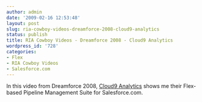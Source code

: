 ```yaml
---
author: admin
date: '2009-02-16 12:53:48'
layout: post
slug: ria-cowboy-videos-dreamforce-2008-cloud9-analytics
status: publish
title: RIA Cowboy Videos - Dreamforce 2008 - Cloud9 Analytics
wordpress_id: '728'
categories:
- Flex
- RIA Cowboy Videos
- Salesforce.com
---
```


In this video from Dreamforce 2008, [Cloud9
Analytics](http://www.cloud9analytics.com/) shows me their Flex-based Pipeline
Management Suite for Salesforce.com.

